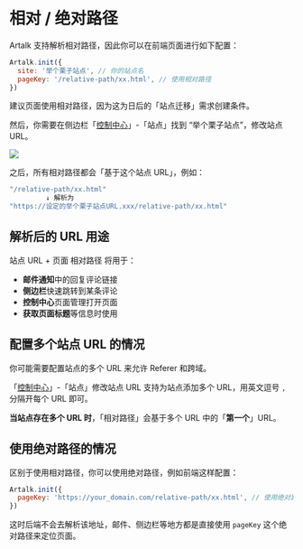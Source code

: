 # 相对 / 绝对路径

Artalk 支持解析相对路径，因此你可以在前端页面进行如下配置：

```js
Artalk.init({
  site: '举个栗子站点', // 你的站点名
  pageKey: '/relative-path/xx.html', // 使用相对路径
})
```

建议页面使用相对路径，因为这为日后的「站点迁移」需求创建条件。

然后，你需要在侧边栏「[控制中心](../frontend/sidebar.md#控制中心)」-「站点」找到 “举个栗子站点”，修改站点 URL。

![](/images/relative-path/1.png)

之后，所有相对路径都会「基于这个站点 URL」，例如：

```bash
"/relative-path/xx.html"
         ↓ 解析为
"https://设定的举个栗子站点URL.xxx/relative-path/xx.html"
```

## 解析后的 URL 用途

站点 URL + 页面 相对路径 将用于：

- **邮件通知**中的回复评论链接
- **侧边栏**快速跳转到某条评论
- **控制中心**页面管理打开页面
- **获取页面标题**等信息时使用

## 配置多个站点 URL 的情况

你可能需要配置站点的多个 URL 来允许 Referer 和跨域。

「[控制中心](../frontend/sidebar.md#控制中心)」-「站点」修改站点 URL 支持为站点添加多个 URL，用英文逗号 `,` 分隔开每个 URL 即可。

**当站点存在多个 URL 时**，「相对路径」会基于多个 URL 中的「**第一个**」URL。

## 使用绝对路径的情况

区别于使用相对路径，你可以使用绝对路径，例如前端这样配置：

```js
Artalk.init({
  pageKey: 'https://your_domain.com/relative-path/xx.html', // 使用绝对路径
})
```

这时后端不会去解析该地址，邮件、侧边栏等地方都是直接使用 `pageKey` 这个绝对路径来定位页面。
